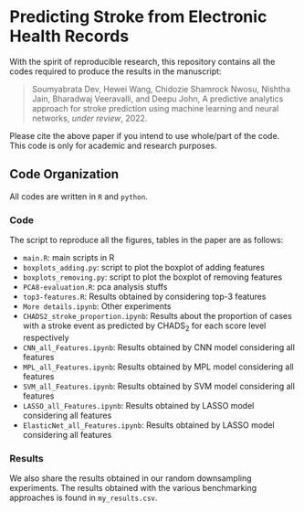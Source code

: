 # Predicting Stroke from Electronic Health Records

With the spirit of reproducible research, this repository contains all the codes required to produce the results in the manuscript: 

> Soumyabrata Dev, Hewei Wang, Chidozie Shamrock Nwosu, Nishtha Jain, Bharadwaj Veeravalli, and Deepu John, A predictive analytics approach for stroke prediction using machine learning and neural networks, *under review*, 2022.

Please cite the above paper if you intend to use whole/part of the code. This code is only for academic and research purposes.


## Code Organization
All codes are written in `R` and `python`. 

### Code 
The script to reproduce all the figures, tables in the paper are as follows:
+ `main.R`: main scripts in R
+ `boxplots_adding.py`: script to plot the boxplot of adding features
+ `boxplots_removing.py`: script to plot the boxplot of removing features
+ `PCA8-evaluation.R`: pca analysis stuffs
+ `top3-features.R`: Results obtained by considering top-3 features
+ `More details.ipynb`: Other experiments
+ `CHADS2_stroke_proportion.ipynb`: Results about the proportion of cases with a stroke event as predicted by CHADS<sub>2</sub> for each score level respectively
+ `CNN_all_Features.ipynb`: Results obtained by CNN model considering all features
+ `MPL_all_Features.ipynb`: Results obtained by MPL model considering all features
+ `SVM_all_Features.ipynb`: Results obtained by SVM model considering all features
+ `LASSO_all_Features.ipynb`: Results obtained by LASSO model considering all features
+ `ElasticNet_all_Features.ipynb`: Results obtained by LASSO model considering all features

### Results 
We also share the results obtained in our random downsampling experiments. The results obtained with the various benchmarking approaches is found in `my_results.csv`.
